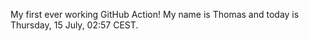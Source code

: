 My first ever working GitHub Action!
My name is Thomas and today is Thursday, 15 July, 02:57 CEST. 

